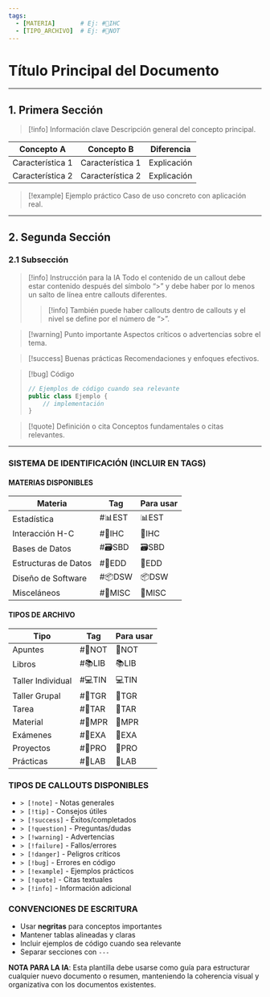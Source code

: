 ```yaml
---
tags:
  - [MATERIA]       # Ej: #🎨IHC
  - [TIPO_ARCHIVO]  # Ej: #📝NOT
---
```


# Título Principal del Documento

---

## 1. Primera Sección

> [!info] Información clave
> Descripción general del concepto principal.

| Concepto A | Concepto B | Diferencia |
|------------|------------|------------|
| Característica 1 | Característica 1 | Explicación |
| Característica 2 | Característica 2 | Explicación |

> [!example] Ejemplo práctico
> Caso de uso concreto con aplicación real.

---

## 2. Segunda Sección

### 2.1 Subsección

> [!info] Instrucción para la IA
> Todo el contenido de un callout debe estar contenido después del símbolo “>” y debe haber por lo menos un salto de línea entre callouts diferentes.
> > [!info] También puede haber callouts dentro de callouts y el nivel se define por el número de “>”.

> [!warning] Punto importante
> Aspectos críticos o advertencias sobre el tema.

> [!success] Buenas prácticas
> Recomendaciones y enfoques efectivos.

> [!bug] Código
> ```java
> // Ejemplos de código cuando sea relevante
> public class Ejemplo {
>     // implementación
> }
> ```

> [!quote] Definición o cita
> Conceptos fundamentales o citas relevantes.

---

### SISTEMA DE IDENTIFICACIÓN (INCLUIR EN TAGS)

#### MATERIAS DISPONIBLES
| **Materia** | **Tag** | **Para usar** |
|-------------|---------|---------------|
| Estadística | #📊EST | 📊EST |
| Interacción H-C | #🎨IHC | 🎨IHC |
| Bases de Datos | #🗃️SBD | 🗃️SBD |
| Estructuras de Datos | #💾EDD | 💾EDD |
| Diseño de Software | #📦DSW | 📦DSW |
| Misceláneos | #🔰MISC | 🔰MISC |

#### TIPOS DE ARCHIVO
| **Tipo** | **Tag** | **Para usar** |
|----------|---------|---------------|
| Apuntes | #📝NOT | 📝NOT |
| Libros | #📚LIB | 📚LIB |
| Taller Individual | #💻TIN | 💻TIN |
| Taller Grupal | #👥TGR | 👥TGR |
| Tarea | #📝TAR | 📝TAR |
| Material | #🏫MPR | 🏫MPR |
| Exámenes | #🧠EXA | 🧠EXA |
| Proyectos | #🚀PRO | 🚀PRO |
| Prácticas | #🔬LAB | 🔬LAB |

### TIPOS DE CALLOUTS DISPONIBLES
- `> [!note]` - Notas generales
- `> [!tip]` - Consejos útiles
- `> [!success]` - Éxitos/completados
- `> [!question]` - Preguntas/dudas
- `> [!warning]` - Advertencias
- `> [!failure]` - Fallos/errores
- `> [!danger]` - Peligros críticos
- `> [!bug]` - Errores en código
- `> [!example]` - Ejemplos prácticos
- `> [!quote]` - Citas textuales
- `> [!info]` - Información adicional

### CONVENCIONES DE ESCRITURA
- Usar **negritas** para conceptos importantes
- Mantener tablas alineadas y claras
- Incluir ejemplos de código cuando sea relevante
- Separar secciones con `---`

**NOTA PARA LA IA**: Esta plantilla debe usarse como guía para estructurar cualquier nuevo documento o resumen, manteniendo la coherencia visual y organizativa con los documentos existentes.